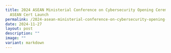 ```yaml
---
title: 2024 ASEAN Ministerial Conference on Cybersecurity Opening Ceremony &
  ASEAN Cert Launch
permalink: /2024-asean-ministerial-conference-on-cybersecurity-opening-ceremony-asean-cert-launch/
date: 2024-11-27
layout: post
description: ""
image: ""
variant: markdown
---
```

